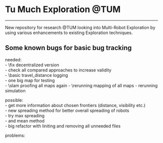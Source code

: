 # Tu Much Exploration @TUM
---
New repository for research @TUM looking into Multi-Robot Exploration by using various enhancements to existing Exploration techniques.

## Some known bugs for basic bug tracking

needed:  
    - \fix decentralized version  
    - check all compared approaches to increase validity  
    - \basic travel_distance logging  
    - one big map for testing  
    - \slam proofing all maps again
    - \rerunning mapping of all maps
    - rerunning simulation

possible:  
    - get more information about chosen frontiers (distance, visibility etc.)  
    - new spreading method for better overall spreading of robots  
      - try max spreading  
      - and mean method  
    - big refactor with liniting and removing all unneeded files  
  
problems:

